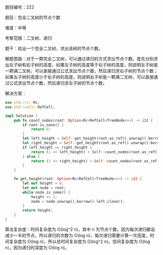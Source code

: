 题目编号：222

题目：完全二叉树的节点个数

难度：中等

考察范围：二叉树、递归

题干：给出一个完全二叉树，求出该树的节点个数。

解题思路：对于一颗完全二叉树，可以通过递归的方式求出节点个数。首先分别求出左子树和右子树的高度，如果左子树的高度等于右子树的高度，则说明左子树是一颗满二叉树，可以直接通过公式求出节点个数，然后递归求右子树的节点个数；如果左子树的高度小于右子树的高度，则说明右子树是一颗满二叉树，可以直接通过公式求出节点个数，然后递归求左子树的节点个数。

解决方案：

```rust
use std::rc::Rc;
use std::cell::RefCell;

impl Solution {
    pub fn count_nodes(root: Option<Rc<RefCell<TreeNode>>>) -> i32 {
        if root.is_none() {
            return 0;
        }
        let left_height = Self::get_height(root.as_ref().unwrap().borrow().left.clone());
        let right_height = Self::get_height(root.as_ref().unwrap().borrow().right.clone());
        if left_height == right_height {
            return (1 << left_height) + Self::count_nodes(root.as_ref().unwrap().borrow().right.clone());
        } else {
            return (1 << right_height) + Self::count_nodes(root.as_ref().unwrap().borrow().left.clone());
        }
    }

    fn get_height(root: Option<Rc<RefCell<TreeNode>>>) -> i32 {
        let mut height = 0;
        let mut node = root;
        while node.is_some() {
            height += 1;
            node = node.unwrap().borrow().left.clone();
        }
        return height;
    }
}
```

算法复杂度：时间复杂度为 O(log^2 n)，其中 n 为节点个数，因为每次递归都会减少一半的节点，所以递归的次数为 O(log n)，每次递归需要计算一次高度，时间复杂度为 O(log n)，所以总时间复杂度为 O(log^2 n)。空间复杂度为 O(log n)，因为递归的深度为 O(log n)。